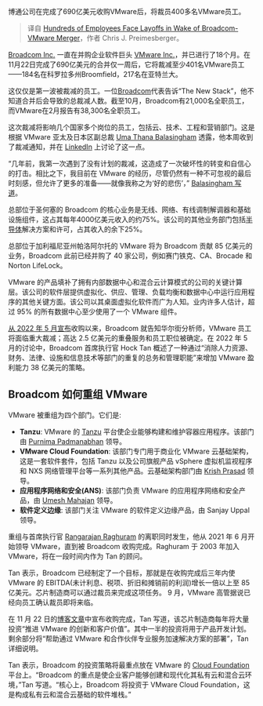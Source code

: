 <!--
title: 博通并购VMware致数百员工裁员
cover: https://cdn.thenewstack.io/media/2023/11/b0946e0d-54278c97-kelly-sikkema-fzirmwarm0e-unsplash-scaled-e1701224585753-1024x755.jpg
-->

博通公司在完成了690亿美元收购VMware后，将裁员400多名VMware员工。

> 译自 [Hundreds of Employees Face Layoffs in Wake of Broadcom-VMware Merger](https://thenewstack.io/hundreds-of-employees-face-layoffs-in-wake-of-broadcom-vmware-merger/)，作者 Chris J. Preimesberger。

[Broadcom Inc.](https://www.broadcom.com/) 一直在并购企业软件巨头 [VMware Inc.](https://tanzu.vmware.com/?utm_content=inline-mention)，并已进行了18个月。在11月22日完成了690亿美元的合并仅一周后，它将裁减至少401名VMware员工——184名在科罗拉多州Broomfield，217名在亚特兰大。

这仅仅是第一波被裁减的员工。一位[Broadcom](https://thenewstack.io/vmware-to-be-acquired-by-broadcom-in-a-61-billion-deal/)代表告诉“The New Stack”，他不知道合并后会导致的总裁减人数。截至10月，Broadcom有21,000名全职员工，而VMware在2月报告有38,300名全职员工。

这次裁减将影响几个国家多个岗位的员工，包括云、技术、工程和营销部门。这是根据 VMware 亚太及日本区副总裁 [Uma Thana Balasingham](https://www.linkedin.com/in/umathana/?originalSubdomain=sg) 透露，他本周收到了裁减通知，并在 [LinkedIn](https://www.linkedin.com/feed/update/urn:li:activity:7135069380031229952/) 上讨论了这一点。

“几年前，我第一次遇到了没有计划的裁减，这造成了一次破坏性的转变和自信心的打击。相比之下，我目前在 VMware 的经历，尽管仍然有一种不可忽视的最后时刻感，但允许了更多的准备——就像我称之为‘好的悲伤’，” [Balasingham 写道](https://www.linkedin.com/feed/update/urn:li:activity:7135069380031229952/)。

总部位于圣何塞的 Broadcom 的核心业务是无线、网络、有线调制解调器和基础设施组件，这占其每年4000亿美元收入的约75%。该公司的其他业务部门包括[半导体](https://thenewstack.io/silicon-genesis-stanfords-oral-histories-of-the-semiconductor-industry/)解决方案和许可，占其收入的余下25%。

总部位于加利福尼亚州帕洛阿尔托的 VMware 将为 Broadcom 贡献 85 亿美元的业务，Broadcom 此前已经并购了 40 家公司，例如赛门铁克、CA、Brocade 和 Norton LifeLock。

VMware 的产品填补了拥有内部数据中心和混合云计算模式的公司的关键计算层。该公司的软件层提供虚拟化、供应、管理、负载均衡和数据中心中运行应用程序的其他关键方面。该公司以其桌面虚拟化软件而广为人知。业内许多人估计，超过 95% 的所有数据中心至少使用了一个 VMware 组件。

[从 2022 年 5 月宣布](https://thenewstack.io/vmware-to-be-acquired-by-broadcom-in-a-61-billion-deal/)收购以来，Broadcom 就告知华尔街分析师，VMware 员工将面临重大裁减；高达 2.5 亿美元的重叠服务和员工职位被确定。在 2022 年 5 月的讨论中，Broadcom 首席执行官 Hock Tan 概述了一种通过“消除人力资源、财务、法律、设施和信息技术等部门的重复的总务和管理职能”来增加 VMware 盈利能力 38 亿美元的策略。

## Broadcom 如何重组 VMware

VMware 被重组为四个部门。它们是:

- **Tanzu**: VMware 的 [Tanzu](https://thenewstack.io/vmware-tanzu-application-platform-a-portable-paas-for-kubernetes/) 平台使企业能够构建和维护容器应用程序。该部门由 [Purnima Padmanabhan](https://www.linkedin.com/in/ppadmanabhan/) 领导。
- **VMware Cloud Foundation**: 该部门专门用于商业化 VMware 云基础架构，这是一套软件套件，包括 Tanzu 以及公司旗舰产品 vSphere 虚拟机监视程序和 NXS 网络管理平台等一系列其他产品。云基础架构部门由 [Krish Prasad](https://www.linkedin.com/in/krish-prasad-414b13/) 领导。
- **应用程序网络和安全(ANS)**: 该部门负责 VMware 的应用程序网络和安全产品，由 [Umesh Mahajan](https://www.linkedin.com/in/umeshmahajan/) 领导。 
- **软件定义边缘**: 该部门关注 VMware 的软件定义边缘产品，由 Sanjay Uppal 领导。

 重组与首席执行官 [Rangarajan Raghuram](https://www.linkedin.com/in/raghuraghuram/) 的离职同时发生，他从 2021 年 6 月开始领导 VMware，直到被 Broadcom 收购完成。Raghuram 于 2003 年加入 VMware，将在一段时间内作为 Tan 的顾问。

Tan 表示，Broadcom 已经制定了一个目标，那就是在收购完成后三年内使 VMware 的 EBITDA(未计利息、税项、折旧和摊销前的利润)增长一倍以上至 85 亿美元。芯片制造商可以通过裁员来完成这项任务。 9 月，VMware 高管据说已经向员工确认裁员即将来临。

在 11 月 22 日的[博客文章](https://www.broadcom.com/blog/broadcom-announces-successful-acquisition-of-vmware)中宣布收购完成，Tan 写道，该芯片制造商每年将大量投资“推进 VMware 的创新和客户价值”。其中一半的投资将用于产品开发计划。剩余部分将“帮助通过 VMware 和合作伙伴专业服务加速解决方案的部署”，Tan 详细说明。

Tan 表示，Broadcom 的投资策略将最重点放在 VMware 的 [Cloud Foundation ](https://thenewstack.io/vmware-tanzu-cloud-foundation-4-further-blends-vms-and-kubernetes/)平台上。“Broadcom 的重点是使企业客户能够创建和现代化其私有云和混合云环境，”Tan 写道。“核心上，Broadcom 将投资于 VMware Cloud Foundation，这是构成私有云和混合云基础的软件堆栈。”
